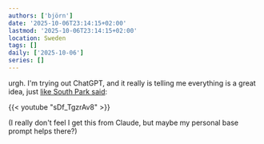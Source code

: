 ```yaml
---
authors: ['björn']
date: '2025-10-06T23:14:15+02:00'
lastmod: '2025-10-06T23:14:15+02:00'
location: Sweden
tags: []
daily: ['2025-10-06']
series: []
---
```

urgh. I'm trying out ChatGPT, and it really is telling me everything is a great idea, just [like South Park said](https://www.youtube.com/watch?v=sDf_TgzrAv8):

{{< youtube "sDf_TgzrAv8" >}}

(I really don't feel I get this from Claude, but maybe my personal base prompt helps there?)
